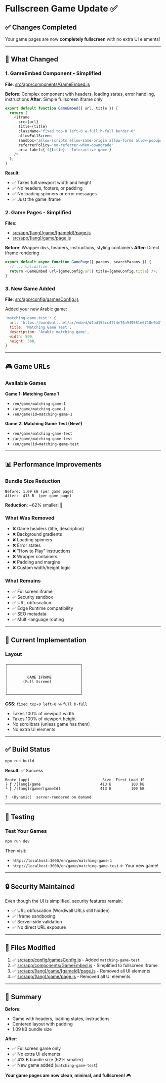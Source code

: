 # Fullscreen Game Update ✅

## ✅ Changes Completed

Your game pages are now **completely fullscreen** with no extra UI elements!

---

## 🎯 What Changed

### 1. **GameEmbed Component - Simplified**
**File**: [src/app/components/GameEmbed.js](src/app/components/GameEmbed.js)

**Before**: Complex component with headers, loading states, error handling, instructions
**After**: Simple fullscreen iframe only

```javascript
export default function GameEmbed({ url, title }) {
  return (
    <iframe
      src={url}
      title={title}
      className="fixed top-0 left-0 w-full h-full border-0"
      allowFullScreen
      sandbox="allow-scripts allow-same-origin allow-forms allow-popups allow-popups-to-escape-sandbox"
      referrerPolicy="no-referrer-when-downgrade"
      aria-label={`${title} - Interactive game`}
    />
  );
}
```

**Result**:
- ✅ Takes full viewport width and height
- ✅ No headers, footers, or padding
- ✅ No loading spinners or error messages
- ✅ Just the game iframe

### 2. **Game Pages - Simplified**
**Files**:
- [src/app/[lang]/game/[gameId]/page.js](src/app/[lang]/game/[gameId]/page.js)
- [src/app/[lang]/game/page.js](src/app/[lang]/game/page.js)

**Before**: Wrapper divs, headers, instructions, styling containers
**After**: Direct iframe rendering

```javascript
export default async function GamePage({ params, searchParams }) {
  // ... validation ...
  return <GameEmbed url={gameConfig.url} title={gameConfig.title} />;
}
```

### 3. **New Game Added**
**File**: [src/app/config/gamesConfig.js](src/app/config/gamesConfig.js)

Added your new Arabic game:
```javascript
'matching-game-test': {
  url: 'https://wordwall.net/ar/embed/d4ad152cc47f4e76a949581e6718e0b3?themeId=65&templateId=25&fontStackId=0',
  title: 'Matching Game Test',
  description: 'Arabic matching game',
  width: 500,
  height: 380,
}
```

---

## 🎮 Game URLs

### Available Games

**Game 1: Matching Game 1**
- `/en/game/matching-game-1`
- `/ar/game/matching-game-1`
- `/en/game?id=matching-game-1`

**Game 2: Matching Game Test (New!)**
- `/en/game/matching-game-test`
- `/ar/game/matching-game-test`
- `/en/game?id=matching-game-test`

---

## 📊 Performance Improvements

### Bundle Size Reduction
```
Before: 1.09 kB (per game page)
After:  413 B  (per game page)
```

**Reduction**: ~62% smaller! 🎉

### What Was Removed
- ❌ Game headers (title, description)
- ❌ Background gradients
- ❌ Loading spinners
- ❌ Error states
- ❌ "How to Play" instructions
- ❌ Wrapper containers
- ❌ Padding and margins
- ❌ Custom width/height logic

### What Remains
- ✅ Fullscreen iframe
- ✅ Security sandbox
- ✅ URL obfuscation
- ✅ Edge Runtime compatibility
- ✅ SEO metadata
- ✅ Multi-language routing

---

## 🎯 Current Implementation

### Layout
```
┌─────────────────────────────────┐
│                                 │
│                                 │
│         GAME IFRAME             │
│       (Full Screen)             │
│                                 │
│                                 │
└─────────────────────────────────┘
```

**CSS**: `fixed top-0 left-0 w-full h-full`
- Takes 100% of viewport width
- Takes 100% of viewport height
- No scrollbars (unless game has them)
- No extra UI elements

---

## ✅ Build Status

```bash
npm run build
```

**Result**: ✅ Success

```
Route (app)                                 Size  First Load JS
├ ƒ /[lang]/game                           413 B         100 kB
└ ƒ /[lang]/game/[gameId]                  413 B         100 kB

ƒ  (Dynamic)  server-rendered on demand
```

---

## 🚀 Testing

### Test Your Games

```bash
npm run dev
```

Then visit:
- `http://localhost:3000/en/game/matching-game-1`
- `http://localhost:3000/en/game/matching-game-test` ← Your new game!

---

## 🔒 Security Maintained

Even though the UI is simplified, security features remain:
- ✅ URL obfuscation (Wordwall URLs still hidden)
- ✅ Iframe sandboxing
- ✅ Server-side validation
- ✅ No direct URL exposure

---

## 📝 Files Modified

1. ✅ [src/app/config/gamesConfig.js](src/app/config/gamesConfig.js) - Added `matching-game-test`
2. ✅ [src/app/components/GameEmbed.js](src/app/components/GameEmbed.js) - Simplified to fullscreen iframe
3. ✅ [src/app/[lang]/game/[gameId]/page.js](src/app/[lang]/game/[gameId]/page.js) - Removed all UI elements
4. ✅ [src/app/[lang]/game/page.js](src/app/[lang]/game/page.js) - Removed all UI elements

---

## 🎉 Summary

**Before**:
- Game with headers, loading states, instructions
- Centered layout with padding
- 1.09 kB bundle size

**After**:
- ✅ Fullscreen game only
- ✅ No extra UI elements
- ✅ 413 B bundle size (62% smaller)
- ✅ New game added (`matching-game-test`)

**Your game pages are now clean, minimal, and fullscreen!** 🎮
